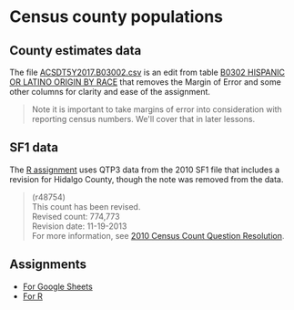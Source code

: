 # Census county populations

## County estimates data

The file [ACSDT5Y2017.B03002.csv](ACSDT5Y2017.B03002.csv?raw=true) is an edit from table [B0302 HISPANIC OR LATINO ORIGIN BY RACE](https://data.census.gov/cedsci/table?q=Race%20and%20Ethnicity%20hispanic&lastDisplayedRow=20&table=B03002&tid=ACSDT1Y2017.B03002&t=Race%20and%20Ethnicity&hidePreview=true&g=0400000US48.050000) that removes the Margin of Error and some other columns for clarity and ease of the assignment.

> Note it is important to take margins of error into consideration with reporting census numbers. We'll cover that in later lessons.

## SF1 data

The [R assignment](rubric-r.md) uses QTP3 data from the 2010 SF1 file that includes a revision for Hidalgo County, though the note was removed from the data.

> (r48754)\
> This count has been revised.\
> Revised count: 774,773\
> Revision date: 11-19-2013\
> For more information, see [2010 Census Count Question Resolution](https://www.census.gov/prod/cen2010/notes/errata.pdf).

## Assignments

- [For Google Sheets](rubric-gs.md)
- [For R](rubric-r.md)
